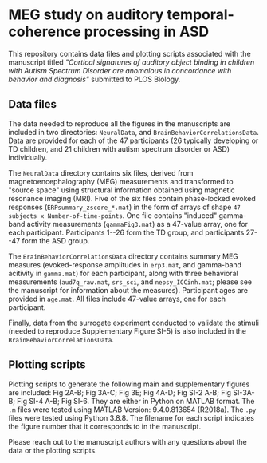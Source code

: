 # MEG study on auditory temporal-coherence processing in ASD


This repository contains data files and plotting scripts associated with the manuscript titled *"Cortical signatures of auditory object binding in children with Autism Spectrum Disorder are anomalous in concordance with behavior and diagnosis"* submitted to PLOS Biology.


## Data files

The data needed to reproduce all the figures in the manuscripts are included in two directories: ```NeuralData```, and ```BrainBehaviorCorrelationsData```. Data are provided for each of the 47 participants (26 typically developing or TD children, and 21 children with autism spectrum disorder or ASD) individually.

The ```NeuralData``` directory contains six files, derived from magnetoencephalography (MEG) measurements and transformed to "source space" using structural information obtained using magnetic resonance imaging (MRI). Five of the six files contain phase-locked evoked responses (```ERPsummary_zscore_*.mat```) in the form of arrays of shape ```47 subjects x Number-of-time-points```. One file contains "induced" gamma-band activity measurements (```gammaFig3.mat```) as a 47-value array, one for each participant. Participants 1--26 form the TD group, and participants 27--47 form the ASD group.


The ```BrainBehaviorCorrelationsData``` directory contains summary MEG measures (evoked-response amplitudes in ```erp3.mat```, and gamma-band acitivity in ```gamma.mat```) for each participant, along with three behavioral measurements (```aud7q_raw.mat```, ```srs_sci```, and ```nepsy_ICCinh.mat```; please see the manuscript for information about the measures).  Participant ages are provided in ```age.mat```. All files include 47-value arrays, one for each participant.


Finally, data from the surrogate experiment conducted to validate the stimuli (needed to reproduce Supplementary Figure SI-5) is also included in the ```BrainBehaviorCorrelationsData```.


## Plotting scripts

Plotting scripts to generate the following main and supplementary figures are included: Fig 2A-B; Fig 3A-C; Fig 3E; Fig 4A-D; Fig SI-2 A-B; Fig SI-3A-B; Fig SI-4 A-B; Fig SI-6. They are either in Python on MATLAB format. The ```.m``` files were tested using MATLAB Version: 9.4.0.813654 (R2018a). The ```.py``` files were tested using Python 3.8.8. The filename for each script indicates the figure number that it corresponds to in the manuscript.

Please reach out to the manuscript authors with any questions about the data or the plotting scripts.
